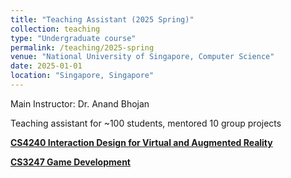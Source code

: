 ```yaml
---
title: "Teaching Assistant (2025 Spring)"
collection: teaching
type: "Undergraduate course"
permalink: /teaching/2025-spring
venue: "National University of Singapore, Computer Science"
date: 2025-01-01
location: "Singapore, Singapore"
---
```


Main Instructor: Dr. Anand Bhojan

Teaching assistant for ~100 students, mentored 10 group projects

[**CS4240 Interaction Design for Virtual and Augmented Reality**](https://nusmods.com/courses/CS4240/interaction-design-for-virtual-and-augmented-reality)

[**CS3247 Game Development**](https://nusmods.com/courses/CS3247/game-development)

